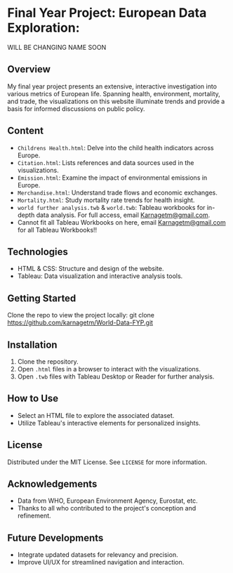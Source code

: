 # Final Year Project: European Data Exploration:

WILL BE CHANGING NAME SOON

## Overview
My final year project presents an extensive, interactive investigation into various metrics of European life. Spanning health, environment, mortality, and trade, the visualizations on this website illuminate trends and provide a basis for informed discussions on public policy.

## Content
- `Childrens Health.html`: Delve into the child health indicators across Europe.
- `Citation.html`: Lists references and data sources used in the visualizations.
- `Emission.html`: Examine the impact of environmental emissions in Europe.
- `Merchandise.html`: Understand trade flows and economic exchanges.
- `Mortality.html`: Study mortality rate trends for health insight.
- `world further analysis.twb` & `world.twb`: Tableau workbooks for in-depth data analysis. For full access, email Karnagetm@gmail.com.
- Cannot fit all Tableau Workbooks on here, email Karnagetm@gmail.com for all Tableau Workbooks!!
  
## Technologies
- HTML & CSS: Structure and design of the website.
- Tableau: Data visualization and interactive analysis tools.

## Getting Started
Clone the repo to view the project locally:
git clone https://github.com/karnagetm/World-Data-FYP.git

## Installation
1. Clone the repository.
2. Open `.html` files in a browser to interact with the visualizations.
3. Open `.twb` files with Tableau Desktop or Reader for further analysis.

## How to Use
- Select an HTML file to explore the associated dataset.
- Utilize Tableau's interactive elements for personalized insights.

## License
Distributed under the MIT License. See `LICENSE` for more information.

## Acknowledgements
- Data from WHO, European Environment Agency, Eurostat, etc.
- Thanks to all who contributed to the project's conception and refinement.

## Future Developments
- Integrate updated datasets for relevancy and precision.
- Improve UI/UX for streamlined navigation and interaction.
















